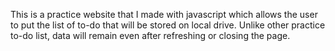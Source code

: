 This is a practice website that I made with javascript which allows the user to put the list of to-do that will be stored on local drive.
Unlike other practice to-do list, data will remain even after refreshing or closing the page.

